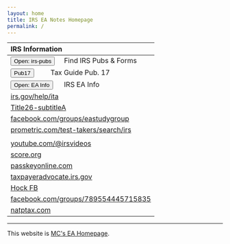 ```yaml
---
layout: home
title: IRS EA Notes Homepage
permalink: /
---
```


<script>
function button1() { window.open("https://www.irs.gov/tax-professionals/enrolled-agents"); }
function button2() { window.open("https://www.irs.gov/forms-instructions"); }
function button5() { window.open("https://www.irs.gov/pub/irs-pdf/p17.pdf"); }
</script>

| **IRS Information** |
|:-|
| <button onclick="button2()">Open: irs-pubs</button> &nbsp;&nbsp;&nbsp; Find IRS Pubs & Forms|
| <button onclick="button5()">Pub17</button> &nbsp;&nbsp;&nbsp;&nbsp;&nbsp;&nbsp;&nbsp;&nbsp;Tax Guide Pub. 17 |
| <button onclick="button1()">Open: EA Info</button> &nbsp;&nbsp;&nbsp;&nbsp;&nbsp;IRS EA Info |
| [irs.gov/help/ita](https://www.irs.gov/help/ita) |
| [Title26-subtitleA](https://www.govinfo.gov/content/pkg/USCODE-2021-title26/html/USCODE-2021-title26-subtitleA-chap1-subchapN.htm) |
| [facebook.com/groups/eastudygroup](https://www.facebook.com/groups/eastudygroup) |
| [prometric.com/test-takers/search/irs](https://www.prometric.com/test-takers/search/irs) |
||
| [youtube.com/@irsvideos](https://www.youtube.com/@irsvideos) |
| [score.org](https://www.score.org) |
| [passkeyonline.com](https://passkeyonline.com) |
| [taxpayeradvocate.irs.gov](https://www.taxpayeradvocate.irs.gov/) |
| [Hock FB](https://www.facebook.com/groups/789554445715835/user/100064721014975/) |
| [facebook.com/groups/789554445715835](https://www.facebook.com/groups/789554445715835) |
| [natptax.com](https://blog.natptax.com/article?articleId=6IvWK0askHrRjWvN7BP7oC) |

---

This website is [MC's EA Homepage](https://mcc-us.github.io/ea/).